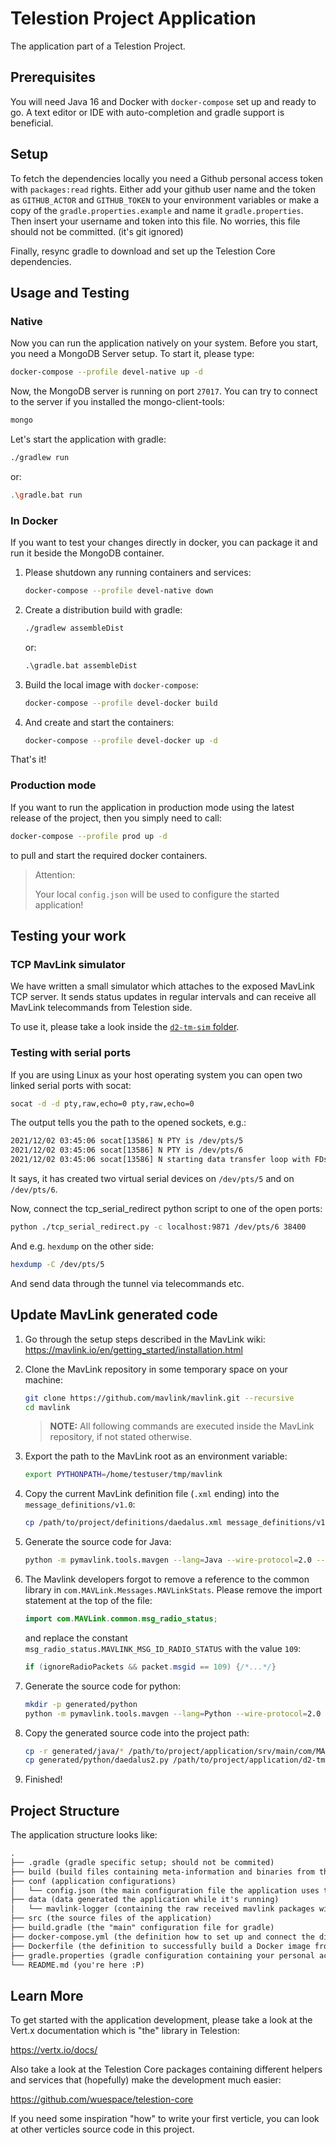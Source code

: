 # Telestion Project Application

The application part of a Telestion Project.

## Prerequisites

You will need Java 16 and Docker with `docker-compose` set up and ready to go.
A text editor or IDE with auto-completion and gradle support is beneficial.

## Setup

To fetch the dependencies locally you need a Github personal access token with `packages:read` rights.
Either add your github user name and the token as `GITHUB_ACTOR` and `GITHUB_TOKEN` to your environment variables
or make a copy of the `gradle.properties.example` and name it `gradle.properties`.
Then insert your username and token into this file.
No worries, this file should not be committed. (it's git ignored)

Finally, resync gradle to download and set up the Telestion Core dependencies.

## Usage and Testing

### Native

Now you can run the application natively on your system.
Before you start, you need a MongoDB Server setup.
To start it, please type:

```sh
docker-compose --profile devel-native up -d
```

Now, the MongoDB server is running on port `27017`.
You can try to connect to the server if you installed the mongo-client-tools:

```sh
mongo
```

Let's start the application with gradle:

```sh
./gradlew run
```

or:

```sh
.\gradle.bat run
```

### In Docker

If you want to test your changes directly in docker, you can package it and run it beside the MongoDB container.

1. Please shutdown any running containers and services:

   ```sh
   docker-compose --profile devel-native down
   ```

2. Create a distribution build with gradle:

   ```sh
   ./gradlew assembleDist
   ```

   or:

   ```bat
   .\gradle.bat assembleDist
   ```

3. Build the local image with `docker-compose`:

   ```sh
   docker-compose --profile devel-docker build
   ```

4. And create and start the containers:

   ```sh
   docker-compose --profile devel-docker up -d
   ```

That's it!

### Production mode

If you want to run the application in production mode using the latest release of the project, then you simply need to call:

```sh
docker-compose --profile prod up -d
```

to pull and start the required docker containers.

> Attention:
>
> Your local `config.json` will be used to configure the started application!

## Testing your work

### TCP MavLink simulator

We have written a small simulator which attaches to the exposed MavLink TCP server.
It sends status updates in regular intervals and can receive all MavLink telecommands from Telestion side.

To use it, please take a look inside the [`d2-tm-sim` folder](./d2-tm-sim/).

### Testing with serial ports

If you are using Linux as your host operating system you can open two linked serial ports with socat:

```sh
socat -d -d pty,raw,echo=0 pty,raw,echo=0
```

The output tells you the path to the opened sockets, e.g.:

```txt
2021/12/02 03:45:06 socat[13586] N PTY is /dev/pts/5
2021/12/02 03:45:06 socat[13586] N PTY is /dev/pts/6
2021/12/02 03:45:06 socat[13586] N starting data transfer loop with FDs [5,5] and [7,7]
```

It says, it has created two virtual serial devices on `/dev/pts/5` and on `/dev/pts/6`.

Now, connect the tcp_serial_redirect python script to one of the open ports:

```sh
python ./tcp_serial_redirect.py -c localhost:9871 /dev/pts/6 38400
```

And e.g. `hexdump` on the other side:

```sh
hexdump -C /dev/pts/5
```

And send data through the tunnel via telecommands etc.

## Update MavLink generated code

1. Go through the setup steps described in the MavLink wiki:
   https://mavlink.io/en/getting_started/installation.html

2. Clone the MavLink repository in some temporary space on your machine:

   ```sh
   git clone https://github.com/mavlink/mavlink.git --recursive
   cd mavlink
   ```

   > **NOTE:** All following commands are executed inside the MavLink repository, if not stated otherwise.

3. Export the path to the MavLink root as an environment variable:

   ```sh
   export PYTHONPATH=/home/testuser/tmp/mavlink
   ```

4. Copy the current MavLink definition file (`.xml` ending) into the `message_definitions/v1.0`:

   ```sh
   cp /path/to/project/definitions/daedalus.xml message_definitions/v1.0/
   ```

5. Generate the source code for Java:

   ```sh
   python -m pymavlink.tools.mavgen --lang=Java --wire-protocol=2.0 --output=generated/java message_definitions/v1.0/daedalus.xml
   ```

6. The Mavlink developers forgot to remove a reference to the common library in `com.MAVLink.Messages.MAVLinkStats`.
   Please remove the import statement at the top of the file:

   ```java
   import com.MAVLink.common.msg_radio_status;
   ```

   and replace the constant `msg_radio_status.MAVLINK_MSG_ID_RADIO_STATUS` with the value `109`:

   ```java
   if (ignoreRadioPackets && packet.msgid == 109) {/*...*/}
   ```

7. Generate the source code for python:

   ```sh
   mkdir -p generated/python
   python -m pymavlink.tools.mavgen --lang=Python --wire-protocol=2.0 --output=generated/python/daedalus2.py message_definitions/v1.0/daedalus.xml
   ```

8. Copy the generated source code into the project path:

   ```sh
   cp -r generated/java/* /path/to/project/application/srv/main/com/MAVLink/
   cp generated/python/daedalus2.py /path/to/project/application/d2-tm-sim/
   ```

9. Finished!

## Project Structure

The application structure looks like:

```txt
.
├── .gradle (gradle specific setup; should not be commited)
├── build (build files containing meta-information and binaries from the build process)
├── conf (application configurations)
│   └── config.json (the main configuration file the application uses to start the Vert.x verticles)
├── data (data generated the application while it's running)
│   └── mavlink-logger (containing the raw received mavlink packages with a timestamp for later analysis)
├── src (the source files of the application)
├── build.gradle (the "main" configuration file for gradle)
├── docker-compose.yml (the definition how to set up and connect the different docker containers and profiles)
├── Dockerfile (the definition to successfully build a Docker image from the compiled Application sources)
├── gradle.properties (gradle configuration containing your personal access token)
└── README.md (you're here :P)
```

## Learn More

To get started with the application development, please take a look at the Vert.x documentation which is "the" library in Telestion:

https://vertx.io/docs/

Also take a look at the Telestion Core packages containing different helpers and services that (hopefully) make the development much easier:

https://github.com/wuespace/telestion-core

If you need some inspiration "how" to write your first verticle, you can look at other verticles source code in this project.
